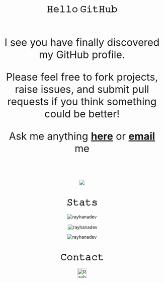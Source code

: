 <div align="center">
<h1>𝙷𝚎𝚕𝚕𝚘 𝙶𝚒𝚝𝙷𝚞𝚋</h1>

<br>
<p style = "font-size: 32px;">I see you have finally discovered my GitHub profile. </p>
<p style = "font-size: 32px;">Please feel free to fork projects, raise issues, and submit pull requests if you think something could be better! </p>
<p style = "font-size: 32px;">Ask me anything <a href="https://github.com/RayhanADev/RayhanADev/issues/new"><b>here</b></a> or <a href="mailto:rayhan.arayilakath@wa-students.org"><b>email</b></a> me</p><br>
<br>

![](https://komarev.com/ghpvc/?username=RayhanADev)
<h1>𝚂𝚝𝚊𝚝𝚜</h1>

<p><img align="center" src="https://github-readme-stats.vercel.app/api/top-langs?username=rayhanadev&show_icons=true&locale=en&layout=compact" alt="rayhanadev" /></p>

<p>&nbsp;<img align="center" src="https://github-readme-stats.vercel.app/api?username=rayhanadev&show_icons=true&locale=en" alt="rayhanadev" /></p>

<p><img align="center" src="https://github-readme-streak-stats.herokuapp.com/?user=rayhanadev&" alt="rayhanadev" /></p>

<h1>𝙲𝚘𝚗𝚝𝚊𝚌𝚝</h1>

<a href="https://dev.to/rayhanadev">
  <img src="https://d2fltix0v2e0sb.cloudfront.net/dev-badge.svg" alt="RayhanADev's DEV Profile" height="30" width="30">
</a>
</div>
